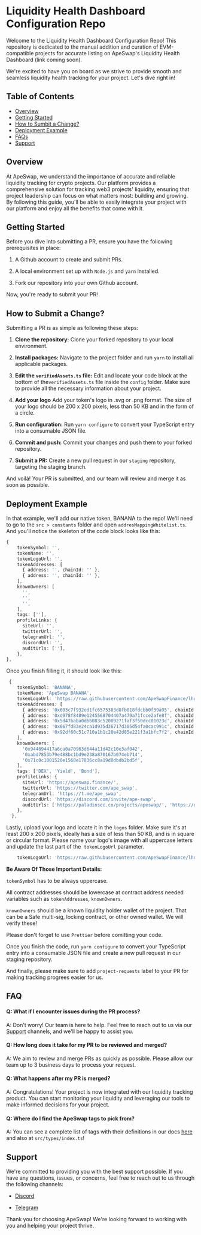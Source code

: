 # Liquidity Health Dashboard Configuration Repo

Welcome to the Liquidity Health Dashboard Configuration Repo! This repository is dedicated to the manual addition and curation of EVM-compatible projects for accurate listing on ApeSwap's Liquidity Health Dashboard (link coming soon).

We're excited to have you on board as we strive to provide smooth and seamless liquidity health tracking for your project. Let's dive right in!

## Table of Contents

- [Overview](https://github.com/ApeSwapFinance/lhd-config#overview)
- [Getting Started](https://github.com/ApeSwapFinance/lhd-config#getting-started)
- [How to Sumbit a Change?](https://github.com/ApeSwapFinance/lhd-config#how-to-submit-a-change)
- [Deployment Example](https://github.com/ApeSwapFinance/lhd-config#deployment-example)
- [FAQs](https://github.com/ApeSwapFinance/lhd-config#faq)
- [Support](https://github.com/ApeSwapFinance/lhd-config#support)

## Overview

At ApeSwap, we understand the importance of accurate and reliable liquidity tracking for crypto projects. Our platform provides a comprehensive solution for tracking web3 projects' liquidity, ensuring that project leadership can focus on what matters most: building and growing. By following this guide, you'll be able to easily integrate your project with our platform and enjoy all the benefits that come with it.
## Getting Started

Before you dive into submitting a PR, ensure you have the following prerequisites in place:

1.  A Github account to create and submit PRs.

2.  A local environment set up with `Node.js` and `yarn` installed.

3.  Fork our repository into your own Github account.

Now, you're ready to submit your PR!

## How to Submit a Change?

Submitting a PR is as simple as following these steps:

1. **Clone the repository:** Clone your forked repository to your local environment.

2. **Install packages:** Navigate to the project folder and run `yarn` to install all applicable packages.

3. **Edit the `verifiedAssets.ts` file:** Edit and locate your code block at the bottom of the`verifiedAssets.ts` file inside the `config` folder. Make sure to provide all the necessary information about your project.

4. **Add your logo** Add your token's logo in .svg or .png format. The size of your logo should be 200 x 200 pixels, less than 50 KB and in the form of a circle.

5. **Run configuration:** Run `yarn configure` to convert your TypeScript entry into a consumable JSON file.

6. **Commit and push:** Commit your changes and push them to your forked repository.

7. **Submit a PR:** Create a new pull request in our `staging` repository, targeting the staging branch.

And voilà! Your PR is submitted, and our team will review and merge it as soon as possible.

## Deployment Example

In that example, we'll add our native token, BANANA to the repo! We'll need to go to the `src > constants` folder and open `addresMappingWhitelist.ts`. And you'll notice the skeleton of the code block looks like this:

```typescript
{
    tokenSymbol: '',
    tokenName: '',
    tokenLogoUrl: '',
    tokenAddresses: [
      { address: '', chainId: '' },
      { address: '', chainId: '' },
    ],
    knownOwners: [
      '',
      '',
      '',
    ],
    tags: [''],
    profileLinks: {
      siteUrl: '',
      twitterUrl: '',
      telegramUrl: '',
      discordUrl: '',
      auditUrls: [''],
    },
},
```

Once you finish filling it, it should look like this:

```typescript
 {
    tokenSymbol: 'BANANA',
    tokenName: 'ApeSwap BANANA',
    tokenLogoUrl: 'https://raw.githubusercontent.com/ApeSwapFinance/lhd-config/main/logos/BANANA.svg',
    tokenAddresses: [
      { address: '0x603c7f932ed1fc6575303d8fb018fdcbb0f39a95', chainId: '56' },
      { address: '0xd978f8489e1245568704407a479a71fcce2afe8f', chainId: '42161' },
      { address: '0x5d47baba0d66083c52009271faf3f50dcc01023c', chainId: '137' },
      { address: '0x667fd83e24ca1d935d36717d305d54fa0cac991c', chainId: '40' },
      { address: '0x92df60c51c710a1b1c20e42d85e221f3a1bfc7f2', chainId: '1' },
    ],
    knownOwners: [
      '0x944694417a6ca0a70963d644a11d42c10e3af042',
      '0xabd7853b79e488bc1bd9e238a870167b074eb714',
      '0x71c0c1001520e1568e17836cc8a19d0dbdb2bd5f',
    ],
    tags: ['DEX', 'Yield', 'Bond'],
    profileLinks: {
      siteUrl: 'https://apeswap.finance/',
      twitterUrl: 'https://twitter.com/ape_swap',
      telegramUrl: 'https://t.me/ape_swap',
      discordUrl: 'https://discord.com/invite/ape-swap',
      auditUrls: ['https://paladinsec.co/projects/apeswap/', 'https://de.fi/audit-database/ApeSwap%20Finance'],
    },
  },
```

Lastly, upload your logo and locate it in the `logos` folder. Make sure it's at least 200 x 200 pixels, ideally has a size of less than 50 KB, and is in square or circular format. Please name your logo's image with all uppercase letters and update the last part of the  `tokenLogoUrl` parameter.

```typescript
    tokenLogoUrl: 'https://raw.githubusercontent.com/ApeSwapFinance/lhd-config/main/logos/YOURLOGONAME.svg',
```

**Be Aware Of Those Important Details:**

`tokenSymbol` has to be always uppercase.

All contract addresses should be lowercase at contract address needed variables such as `tokenAddresses`, `knownOwners`.

`knownOwners` should be a known liquidity holder wallet of the project. That can be a Safe multi-sig, locking contract, or other owned wallet. We will verify these!

Please don't forget to use `Prettier` before comitting your code.

Once you finish the code, run `yarn configure` to convert your TypeScript entry into a consumable JSON file and create a new pull request in our staging repository.

And finally, please make sure to add `project-requests` label to your PR for making tracking progrees easier for us.

## FAQ

#### Q: What if I encounter issues during the PR process?

A: Don't worry! Our team is here to help. Feel free to reach out to us via our [Support](https://github.com/ApeSwapFinance/lhd-config#support) channels, and we'll be happy to assist you.

#### Q: How long does it take for my PR to be reviewed and merged?

A: We aim to review and merge PRs as quickly as possible. Please allow our team up to 3 business days to process your request.

#### Q: What happens after my PR is merged?

A: Congratulations! Your project is now integrated with our liquidity tracking product. You can start monitoring your liquidity and leveraging our tools to make informed decisions for your project.

#### Q: Where do I find the ApeSwap tags to pick from?

A: You can see a complete list of tags with their definitions in our docs [here](https://apeswap.gitbook.io/apeswap-finance/product-and-features/liquidity-health-dashboard/lhd-glossary-and-tags) and also at `src/types/index.ts`!
## Support

We're committed to providing you with the best support possible. If you have any questions, issues, or concerns, feel free to reach out to us through the following channels:

- [Discord](https://discord.com/invite/ApeSwap)

- [Telegram](https://t.me/JulianApeSwap)

Thank you for choosing ApeSwap! We're looking forward to working with you and helping your project thrive.
